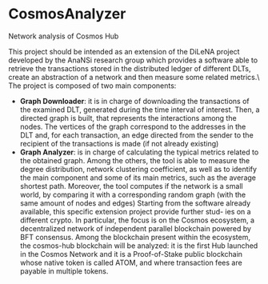 # CosmosAnalyzer
Network analysis of Cosmos Hub

This project should be intended as an extension of the DiLeNA project developed by the
AnaNSi research group which provides a software able to retrieve the transactions stored in the
distributed ledger of different DLTs, create an abstraction of a network and then measure some
related metrics.\\
The project is composed of two main components:
- **Graph Downloader**: it is in charge of downloading the transactions of the examined
DLT, generated during the time interval of interest. Then, a directed graph is built, that
represents the interactions among the nodes. The vertices of the graph correspond to the
addresses in the DLT and, for each transaction, an edge directed from the sender to the
recipient of the transactions is made (if not already existing)
- **Graph Analyzer**: is in charge of calculating the typical metrics related to the obtained
graph. Among the others, the tool is able to measure the degree distribution, network
clustering coefficient, as well as to identify the main component and some of its main
metrics, such as the average shortest path. Moreover, the tool computes if the network is
a small world, by comparing it with a corresponding random graph (with the same amount
of nodes and edges)
Starting from the software already available, this specific extension project provide further stud-
ies on a different crypto. In particular, the focus is on the Cosmos ecosystem, a decentralized
network of independent parallel blockchain powered by BFT consensus. Among the blockchain
present within the ecosystem, the cosmos-hub blockchain will be analyzed: it is the first Hub
launched in the Cosmos Network and it is a Proof-of-Stake public blockchain whose native token
is called ATOM, and where transaction fees are payable in multiple tokens.
